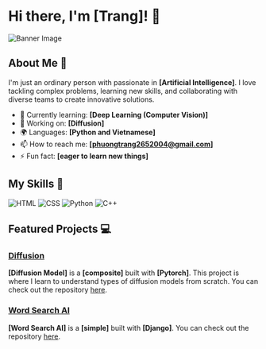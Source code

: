 # Hi there, I'm [Trang]! 👋

![Banner Image](Page0526/Page0526/Images/tulips.jpg)

## About Me 🚀

I'm just an ordinary person with passionate in **[Artificial Intelligence]**. I love tackling complex problems, learning new skills, and collaborating with diverse teams to create innovative solutions.

- 🌱 Currently learning: **[Deep Learning (Computer Vision)]**
- 🔭 Working on: **[Diffusion]**
- 🌍 Languages: **[Python and Vietnamese]**
- 📫 How to reach me: **[phuongtrang2652004@gmail.com]**
- ⚡ Fun fact: **[eager to learn new things]**

## My Skills 🧠

![HTML](https://img.shields.io/badge/-HTML-E34F26?style=flat-square&logo=html5&logoColor=white)
![CSS](https://img.shields.io/badge/-CSS-1572B6?style=flat-square&logo=css3&logoColor=white)
![Python](https://img.shields.io/badge/Python-FFD43B?style=for-the-badge&logo=python&logoColor=blue)
![C++](https://img.shields.io/badge/C%2B%2B-00599C?style=for-the-badge&logo=c%2B%2B&logoColor=white)


<!-- *Replace the above skill badges with your own skills and expertise. To create more badges, use [checkout this repo](https://github.com/alexandresanlim/Badges4-README.md-Profile).* -->

## Featured Projects 💻

### [Diffusion](https://github.com/Page0526/diffusion_model)

<!-- ![Project 1 Screenshot](Page0526/Page0526/diffusion_model.avif) -->

**[Diffusion Model]** is a **[composite]** built with **[Pytorch]**. This project is where I learn to understand types of diffusion models from scratch. You can check out the repository [here](https://github.com/Page0526/diffusion_model).

### [Word Search AI](https://github.com/Page0526/word-search-AI)

<!-- ![Project 2 Screenshot](Page0526/Page0526/word_search.png) -->

**[Word Search AI]** is a **[simple]** built with **[Django]**. You can check out the repository [here](https://github.com/Page0526/word-search-AI).

<!--
## Get in Touch 📬

- **[Personal Website / Blog]**(your_website_or_blog_link)
- **[LinkedIn]**(your_linkedin_profile_link)
- **[Twitter]**(your_twitter_profile_link)
-->

